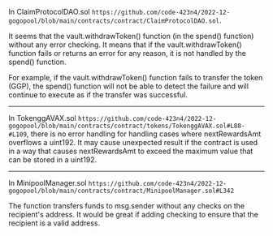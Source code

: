 In ClaimProtocolDAO.sol `https://github.com/code-423n4/2022-12-gogopool/blob/main/contracts/contract/ClaimProtocolDAO.sol`.

It seems that the vault.withdrawToken() function (in the spend() function) without any error checking. 
It means that if the vault.withdrawToken() function fails or returns an error for any reason, it is not handled by the spend() function. 

For example, if the vault.withdrawToken() function fails to transfer the token (GGP), the spend() function will not be able to detect the failure and will continue to execute as if the transfer was successful.

---

In TokenggAVAX.sol `https://github.com/code-423n4/2022-12-gogopool/blob/main/contracts/contract/tokens/TokenggAVAX.sol#L88-#L109`, 
there is no error handling for handling cases where nextRewardsAmt overflows a uint192. 
It may cause unexpected result if the contract is used in a way that causes nextRewardsAmt to exceed the maximum value that can be stored in a uint192.

---

In MinipoolManager.sol `https://github.com/code-423n4/2022-12-gogopool/blob/main/contracts/contract/MinipoolManager.sol#L342`

The function transfers funds to msg.sender without any checks on the recipient's address. 
It would be great if adding checking to ensure that the recipient is a valid address.



